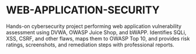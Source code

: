 # WEB-APPLICATION-SECURITY
Hands-on cybersecurity project performing web application vulnerability assessment using DVWA, OWASP Juice Shop, and bWAPP. Identifies SQLi, XSS, CSRF, and other flaws, maps them to OWASP Top 10, and provides risk ratings, screenshots, and remediation steps with professional reports.
